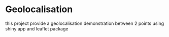 # Geolocalisation
this project provide a geolocalisation demonstration between 2 points using shiny app and leaflet package
